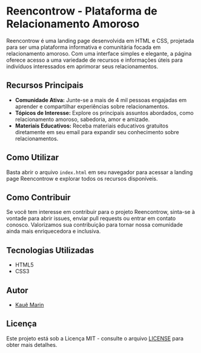 # Reencontrow - Plataforma de Relacionamento Amoroso

Reencontrow é uma landing page desenvolvida em HTML e CSS, projetada para ser uma plataforma informativa e comunitária focada em relacionamento amoroso. Com uma interface simples e elegante, a página oferece acesso a uma variedade de recursos e informações úteis para indivíduos interessados em aprimorar seus relacionamentos.

## Recursos Principais

- **Comunidade Ativa:** Junte-se a mais de 4 mil pessoas engajadas em aprender e compartilhar experiências sobre relacionamentos.
- **Tópicos de Interesse:** Explore os principais assuntos abordados, como relacionamento amoroso, sabedoria, amor e amizade.
- **Materiais Educativos:** Receba materiais educativos gratuitos diretamente em seu email para expandir seu conhecimento sobre relacionamentos.

## Como Utilizar

Basta abrir o arquivo `index.html` em seu navegador para acessar a landing page Reencontrow e explorar todos os recursos disponíveis.

## Como Contribuir

Se você tem interesse em contribuir para o projeto Reencontrow, sinta-se à vontade para abrir issues, enviar pull requests ou entrar em contato conosco. Valorizamos sua contribuição para tornar nossa comunidade ainda mais enriquecedora e inclusiva.

## Tecnologias Utilizadas

- HTML5
- CSS3

## Autor

- [Kauê Marin](https://github.com/Kaue-Marin)

## Licença

Este projeto está sob a Licença MIT - consulte o arquivo [LICENSE](LICENSE) para obter mais detalhes.
